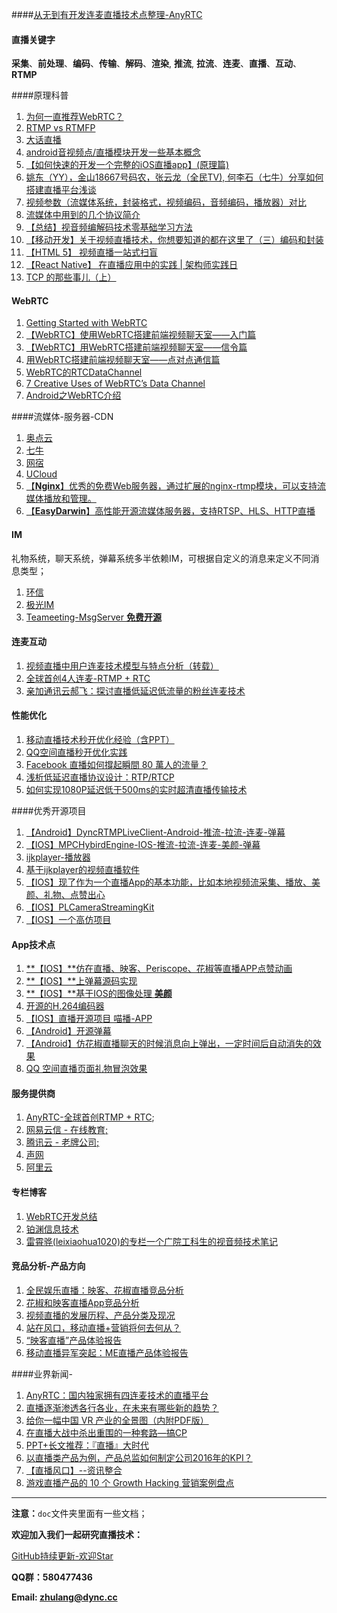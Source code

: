 ####[从无到有开发连麦直播技术点整理-AnyRTC](https://github.com/DyncLang/DevLiveBook)

#### 直播关键字
**采集**、**前处理**、**编码**、**传输**、**解码**、**渲染**, **推流**, **拉流**、**连麦**、**直播**、**互动**、**RTMP**

####原理科普

1. [为何一直推荐WebRTC？](http://www.jianshu.com/p/40d4d4f172e6)
4. [RTMP vs RTMFP](http://www.jianshu.com/p/8f219e8aeb54)
5. [大话直播](http://www.jianshu.com/p/dd73132ea5e2)
3. [android音视频点/直播模块开发一些基本概念](http://www.jianshu.com/p/8436c7353296)
2. [【如何快速的开发一个完整的iOS直播app】(原理篇)](http://bbs.520it.com/forum.php?mod=viewthread&tid=2049)
3. [姚东（YY），金山18667号码农，张云龙（全民TV), 何李石（七牛）分享如何搭建直播平台浅谈](https://www.zhihu.com/question/42162310)
4. [视频参数（流媒体系统，封装格式，视频编码，音频编码，播放器）对比](http://blog.csdn.net/leixiaohua1020/article/details/11842919)
5. [流媒体中用到的几个协议简介](http://zzqhost.github.io/hostwiki/%E5%A4%9A%E5%AA%92%E4%BD%93%E7%9B%B8%E5%85%B3_%E6%B5%81%E5%AA%92%E4%BD%93%E4%B8%AD%E7%94%A8%E5%88%B0%E7%9A%84%E5%87%A0%E4%B8%AA%E5%8D%8F%E8%AE%AE%E7%AE%80%E4%BB%8B.html)
6. [【总结】视音频编解码技术零基础学习方法](http://lib.csdn.net/article/liveplay/40882)
7. [【移动开发】关于视频直播技术，你想要知道的都在这里了（三）编码和封装](http://www.jianshu.com/p/b61cd0bc2abe)
8. [【HTML 5】 视频直播一站式扫盲](http://mp.weixin.qq.com/s?__biz=MzA3NTYzODYzMg==&mid=2653577297&idx=1&sn=a292ff3b499168f4eb589e40b7aa6d13&scene=4#wechat_redirect)
9. [【React Native】 在直播应用中的实践 | 架构师实践日](https://mp.weixin.qq.com/s?__biz=MjM5NzAwNDI4Mg==&mid=2652190492&idx=1&sn=1e63171591ca6bb4e83bd5cc16aefbff&scene=0&key=8d8120cb97983fad78d4439160fb7aa075f4d554feb0dc78797c41592277d6ac71005bd52f7581cd5662dd4f04b657c3&ascene=0&uin=MjIxOTQ3OTM1&devicetype=iMac%20MacBookAir6,2%20OSX%20OSX%2010.11.5%20build%2815F34%29&version=11020201&pass_ticket=%2bHT0TrV0J81HeO2LhW3/jdBApmf%2bX8PC/%2bITJ9F92lo=)
10. [TCP 的那些事儿（上）](http://coolshell.cn/articles/11564.html)



#### WebRTC 

1. [Getting Started with WebRTC](http://www.html5rocks.com/en/tutorials/webrtc/basics/)
1. [【WebRTC】使用WebRTC搭建前端视频聊天室——入门篇](http://lingyu.wang/#/post/2014/3/15/webRTC-1)
2. [【WebRTC】用WebRTC搭建前端视频聊天室——信令篇](http://lingyu.wang/#/post/2014/3/18/webRTC-2)
3. [用WebRTC搭建前端视频聊天室——点对点通信篇](https://segmentfault.com/a/1190000000733774)
4. [WebRTC的RTCDataChannel](http://lingyu.wang/#/post/2014/5/22/webrtc-data-channels)
5. [7 Creative Uses of WebRTC’s Data Channel](https://bloggeek.me/webrtc-data-channel-uses/)
6. [Android之WebRTC介绍](http://www.devtf.cn/?p=669)


####流媒体-服务器-CDN

1. [奥点云](http://www.aodianyun.com/)
4. [七牛](http://www.qiniu.com/)
5. [网宿](http://www.wangsucloud.com/)
6. [UCloud](https://www.ucloud.cn/)
1. [【**Nginx**】优秀的免费Web服务器，通过扩展的nginx-rtmp模块，可以支持流媒体播放和管理。](https://github.com/arut/nginx-rtmp-module)
2. [【**EasyDarwin**】高性能开源流媒体服务器，支持RTSP、HLS、HTTP直播](https://github.com/EasyDarwin/EasyDarwin)

#### **IM** 

礼物系统，聊天系统，弹幕系统多半依赖IM，可根据自定义的消息来定义不同消息类型；

1. [环信](http://www.easemob.com/)
2. [极光IM](https://www.jiguang.cn/im)
3. [Teameeting-MsgServer **免费开源**](https://github.com/Teameeting/Teameeting-MsgServer)


#### 连麦互动

 1. [视频直播中用户连麦技术模型与特点分析（转载）](http://www.jianshu.com/p/d525a4ca1d17)
 2. [全球首创4人连麦-RTMP + RTC](https://www.anyrtc.io/RTMPC-product/)
 3. [亲加通讯云郝飞：探讨直播低延迟低流量的粉丝连麦技术](http://www.csdn.net/article/a/2016-07-08/15839390)

#### 性能优化
1. [移动直播技术秒开优化经验（含PPT）](http://toutiao.com/i6278412629417394689/)
2. [QQ空间直播秒开优化实践 ](http://bugly.qq.com/bbs/forum.php?hmsr=toutiao.io&mod=viewthread&tid=1204&utm_medium=toutiao.io&utm_source=toutiao.io)
3. [Facebook 直播如何撐起瞬間 80 萬人的流量？](http://www.inside.com.tw/2016/07/01/how-facebook-live-streams-to-800000-simultaneous-viewers?hmsr=toutiao.io&utm_medium=toutiao.io&utm_source=toutiao.io)
4. [浅析低延迟直播协议设计：RTP/RTCP](http://mp.weixin.qq.com/s?__biz=MzIyNjE4NjI2Nw==&mid=2652556829&idx=1&sn=5e341308669c930e36d9908919d4ab82&scene=0#wechat_redirect)
5. [如何实现1080P延迟低于500ms的实时超清直播传输技术](http://mp.weixin.qq.com/s?__biz=MzAwMDU1MTE1OQ==&mid=2653547697&idx=1&sn=acc748b7fcf0058b58e244970e51eabc&scene=0&from=groupmessage&isappinstalled=0#wechat_redirect)


####优秀开源项目
 
1.  [【Android】DyncRTMPLiveClient-Android-推流-拉流-连麦-弹幕](https://github.com/AnyRTC/DyncRTMPLiveClient-Android)
2. [【IOS】MPCHybirdEngine-IOS-推流-拉流-连麦-美颜-弹幕](https://github.com/AnyRTC/RTMPCHybirdEngine-IOS)
3. [ijkplayer-播放器](https://github.com/Bilibili/ijkplayer)
4. [基于ijkplayer的视频直播软件](%E5%9F%BA%E4%BA%8Eijkplayer%E7%9A%84%E8%A7%86%E9%A2%91%E7%9B%B4%E6%92%AD%E8%BD%AF%E4%BB%B6)
5. [【IOS】现了作为一个直播App的基本功能，比如本地视频流采集、播放、美颜、礼物、点赞出心](https://github.com/GrayJIAXU/520Linkee)
6. [【IOS】PLCameraStreamingKit](https://www.sdk.cn/datas/3190)
7. [【IOS】一个高仿项目](https://github.com/SunLiner/MiaowShow)


#### **App技术点**

1. [**【IOS】**仿在直播、映客、Periscope、花椒等直播APP点赞动画](https://github.com/singer1026/DMHeartFlyAnimation)
2. [**【IOS】**上弹幕源码实现](https://github.com/panghaijiao/HJDanmakuDemo)
3. [**【IOS】**基于IOS的图像处理 **美颜**](https://github.com/BradLarson/GPUImage)
4. [  开源的H.264编码器](https://github.com/cisco/openh264/commits/master)
5. [【IOS】直播开源项目 喵播-APP](http://jhdr.xhby.net/content/201608/03/c213550.html)
1. [【Android】开源弹幕](https://github.com/Bilibili/DanmakuFlameMaster)
2. [【Android】仿花椒直播聊天的时候消息向上弹出，一定时间后自动消失的效果](https://github.com/journey-M/AutoMissingMessage)
3. [QQ 空间直播页面礼物冒泡效果](http://www.diycode.cc/topics/115)


#### 服务提供商

1. [AnyRTC-全球首创RTMP + RTC](https://www.anyrtc.io/);
4. [网易云信 - 在线教育;](http://netease.im/)
6. [腾讯云 - 老牌公司;](https://www.qcloud.com/solution/video.html)
7. [声网  ](http://cn.agora.io/)
8. [阿里云](https://help.aliyun.com/document_detail/29964.html)

#### 专栏博客

1. [WebRTC开发总结](http://www.cnblogs.com/lingyunhu/)
3. [铂渊信息技术](http://www.jianshu.com/users/eadc7531ecb8/latest_articles)
4. [雷霄骅(leixiaohua1020)的专栏一个广院工科生的视音频技术笔记](http://blog.csdn.net/leixiaohua1020?viewmode=contents)

#### 竞品分析-产品方向

1. [全民娱乐直播：映客、花椒直播竞品分析](http://www.jianshu.com/p/48b80708d099)
4. [花椒和映客直播App竞品分析](http://www.woshipm.com/evaluating/305667.html)
5. [视频直播的发展历程、产品分类及现况](http://www.jianshu.com/p/1936e71395a2)
6. [站在风口，移动直播+营销将何去何从？](http://www.jianshu.com/p/efbfce255925)
7. [“映客直播”产品体验报告](http://www.jianshu.com/p/6bb63eff1654)
8. [移动直播异军突起：ME直播产品体验报告](http://www.woshipm.com/evaluating/339187.html)

####业界新闻-

1. [AnyRTC：国内独家拥有四连麦技术的直播平台](http://www.jianshu.com/p/d106a1756d8a)
2. [直播逐渐渗透各行各业，在未来有哪些新的趋势？](https://www.zhihu.com/question/48106149)
3. [给你一幅中国 VR 产业的全景图（内附PDF版）](http://geekpark-media.qiniudn.com/geekpark-vr-report.pdf)
5. [在直播大战中杀出重围的一种套路—搞CP](http://mp.weixin.qq.com/s?__biz=MjM5MjgwNjgwMA==&mid=2649764998&idx=1&sn=dddc9091451130ede06d5533f5f699a9&scene=1&srcid=0901KeN82NVg2zNtC9s4aXoF#wechat_redirect)
6. [PPT+长文推荐：『直播』大时代](https://zhuanlan.zhihu.com/p/20717041)
7. [以直播类产品为例，产品总监如何制定公司2016年的KPI？](http://www.woshipm.com/pmd/302216.html)
5. [【直播风口】--资讯整合](http://www.jianshu.com/p/802ff7338c68)
6. [游戏直播产品的 10 个 Growth Hacking 营销案例盘点](http://www.jianshu.com/p/fbd727863b23)


---
**注意：**`doc`文件夹里面有一些文档；

**欢迎加入我们一起研究直播技术：** 

[GitHub持续更新-欢迎Star](https://github.com/DyncLang/DevLiveBook)
> 
**QQ群：580477436** </br>

**Email: zhulang@dync.cc**

